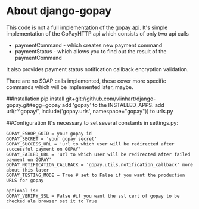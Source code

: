 # About django-gopay

This code is not a full implementation of the [gopay api](https://www.gopay.cz/jak-funguje-gopay/integrace). It's simple
implementation of the GoPayHTTP api which consists of only two api calls

* paymentCommand - which creates new payment command
* paymentStatus - which allows you to find out the result of the paymentCommand

It also provides payment status notification callback encryption validation.

There are no SOAP calls implemented, these cover more specific commands which will be implemented later, maybe.

##Installation
    pip install git+git://github.com/vlinhart/django-gopay.git#egg=gopay
    add 'gopay' to the INSTALLED_APPS.
    add url(r'^gopay/', include('gopay.urls', namespace="gopay")) to urls.py

##Configuration
It's necessary to set several constants in settings.py:

    GOPAY_ESHOP_GOID = your gopay id
    GOPAY_SECRET = 'your gopay secret'
    GOPAY_SUCCESS_URL = 'url to which user will be redirected after successful payment on GOPAY'
    GOPAY_FAILED_URL = 'url to which user will be redirected after failed payment on GOPAY'
    GOPAY_NOTIFICATION_CALLBACK = 'gopay.utils.notification_callback' more about this later
    GOPAY_TESTING_MODE = True # set to False if you want the production URLS for gopay

    optional is:
    GOPAY_VERIFY_SSL = False #if you want the ssl cert of gopay to be checked ala browser set it to True


